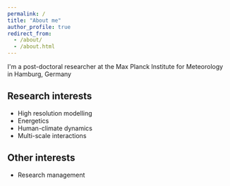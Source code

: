 ```yaml
---
permalink: /
title: "About me"
author_profile: true
redirect_from: 
  - /about/
  - /about.html
---
```


I'm a post-doctoral researcher at the Max Planck Institute for Meteorology in Hamburg, Germany

## Research interests

  * High resolution modelling
  * Energetics
  * Human-climate dynamics
  * Multi-scale interactions

## Other interests    
  * Research management

